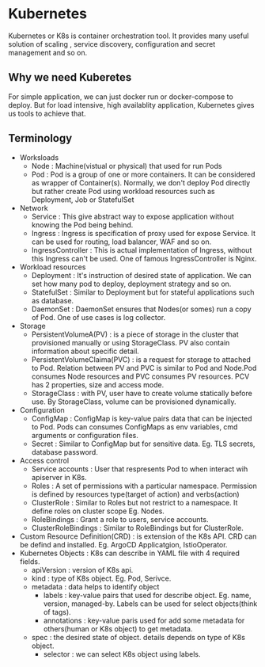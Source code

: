 <!-- Move to blog -->
# Kubernetes 
Kubernetes or K8s is container orchestration tool. It provides many useful solution of scaling , service discovery, configuration and secret management and so on.

## Why we need Kuberetes
For simple application, we can just docker run or docker-compose to deploy. But for load intensive, high availablity application, Kubernetes gives us tools to achieve that.

## Terminology
- Worksloads
  - Node : Machine(vistual or physical) that used for run Pods
  - Pod : Pod is a group of one or more containers. It can be considered as wrapper of Container(s). Normally, we don't deploy Pod directly but rather create Pod using workload resources such as Deployment, Job or StatefulSet
- Network
  - Service : This give abstract way to expose application without knowing the Pod being behind.
  - Ingress : Ingress is specification of proxy used for expose Service. It can be used for routing, load balancer, WAF and so on.
  - IngressController : This is actual implementation of Ingress, without this Ingress can't be used. 
One of famous IngressController is Nginx.
- Workload resources
  - Deployment : It's instruction of desired state of application. We can set how many pod to deploy, deployment strategy and so on.
  - StatefulSet : Similar to Deployment but for stateful applications such as database. 
  - DaemonSet : DaemonSet ensures that Nodes(or somes) run a copy of Pod. One of use cases is log collector.
- Storage
  - PersistentVolumeA(PV) : is a piece of storage in the cluster that provisioned manually or using StorageClass. PV also contain information about specific detail. 
  - PersistentVolumeClaima(PVC) : is a request for storage to attached to Pod. Relation between PV and PVC is similar to Pod and Node.Pod consumes Node resources and PVC consumes PV resources. PCV has 2 properties, size and access mode.
  - StorageClass : with PV, user have to create volume statically before use. By StorageClass, volume can be provisioned dynamically.
- Configuration
  - ConfigMap : ConfigMap is key-value pairs data that can be injected to Pod. Pods can consumes ConfigMaps as env variables, cmd arguments or configuration files.
  - Secret : Similar to ConfigMap but for sensitive data. Eg. TLS secrets, database password.
- Access control
  - Service accounts : User that respresents Pod to when interact wih apiserver in K8s. 
  - Roles : A set of permissions with a particular namespace. Permission is defined by resources type(target of action) and verbs(action)
  - ClusterRole : Similar to Roles but not restrict to a namespace. It define roles on cluster scope Eg. Nodes.
  - RoleBindings : Grant a role to users, service accounts. 
  - ClusterRoleBindings : Similar to RoleBindings but for ClusterRole.
- Custom Resource Definition(CRD) : is extension of the K8s API. CRD can be defind and installed. Eg. ArgoCD Applicatgion, IstioOperator.
- Kubernetes Objects : 
  K8s can describe in YAML file with 4 required fields.
  - apiVersion : version of K8s api.
  - kind : type of K8s object. Eg. Pod, Serivce.
  - metadata : data helps to identify object 
    - labels : key-value pairs that used for describe object. Eg. name, version, managed-by. Labels can be used for select objects(think of tags).
    - annotations : key-value paris used for add some metadata for others(human or K8s object) to get metadata.
  - spec : the desired state of object. details depends on type of K8s object.
    - selector : we can select K8s object using labels.